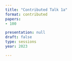 ```yaml
---
title: "Contributed Talk 1a"
format: contributed
papers:
- 100

presentation: null
draft: false
type: sessions
year: 2023

---
```

